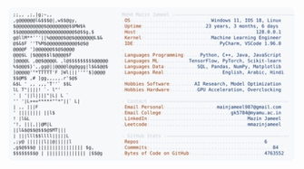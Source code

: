 <picture>
  <source srcset="https://raw.githubusercontent.com/mmazinjameel/mmazinjameel/main/dark_mode.svg?v=1739276279" media="(prefers-color-scheme: dark)">
  <img src="https://raw.githubusercontent.com/mmazinjameel/mmazinjameel/main/light_mode.svg?v=1739276279">
</picture>

